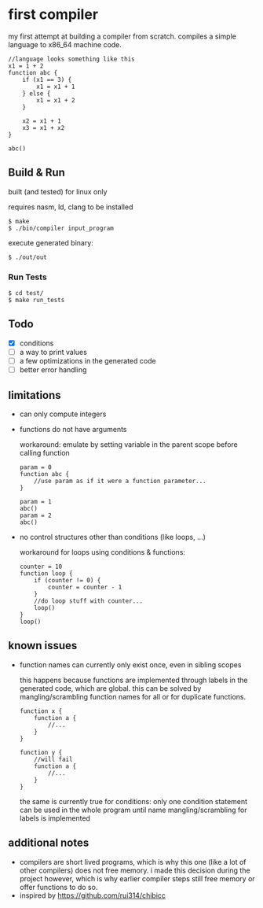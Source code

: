 # first compiler

my first attempt at building a compiler from scratch. compiles a simple language to x86_64 machine code.

```
//language looks something like this
x1 = 1 + 2
function abc {
    if (x1 == 3) {
        x1 = x1 + 1
    } else {
        x1 = x1 + 2
    }

    x2 = x1 + 1
    x3 = x1 + x2
}

abc()
```

## Build & Run

built (and tested) for linux only

requires nasm, ld, clang to be installed

```
$ make
$ ./bin/compiler input_program
```

execute generated binary:

```
$ ./out/out
```

### Run Tests

```
$ cd test/
$ make run_tests
```

## Todo

- [x] conditions
- [ ] a way to print values
- [ ] a few optimizations in the generated code
- [ ] better error handling

## limitations

- can only compute integers
- functions do not have arguments
    
    workaround: emulate by setting variable in the parent scope before calling function
    
    ```
    param = 0
    function abc {
        //use param as if it were a function parameter...
    }

    param = 1
    abc()
    param = 2
    abc()
    ```

- no control structures other than conditions (like loops, ...)

    workaround for loops using conditions & functions:

    ```
    counter = 10
    function loop {
        if (counter != 0) {
            counter = counter - 1
        }
        //do loop stuff with counter...
        loop()
    }
    loop()
    ```

## known issues

- function names can currently only exist once, even in sibling scopes

    this happens because functions are implemented through labels in the generated code, which are global. this can be solved by mangling/scrambling function names for all or for duplicate functions.

    ```
    function x {
        function a {
            //...
        }
    }

    function y {
        //will fail
        function a {
            //...
        }
    }
    ```

    the same is currently true for conditions: only one condition statement can be used in the whole program until name mangling/scrambling for labels is implemented

## additional notes

- compilers are short lived programs, which is why this one (like a lot of other compilers) does not free memory.
i made this decision during the project however, which is why earlier compiler steps still free memory or offer functions to do so.
- inspired by https://github.com/rui314/chibicc
